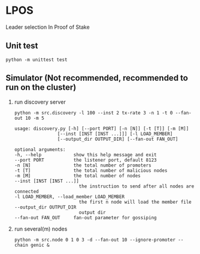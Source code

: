 # LPOS

Leader selection In Proof of Stake

## Unit test

`python -m unittest test`

## Simulator (Not recommended, recommended to run on the cluster)
1. run discovery server
    
    `python -m src.discovery -l 100 --inst 2 tx-rate 3 -n 1 -t 0 --fan-out 10 -m 5 ` 

    ```
    usage: discovery.py [-h] [--port PORT] [-n [N]] [-t [T]] [-m [M]]
                    [--inst [INST [INST ...]]] [-l LOAD_MEMBER]
                    [--output_dir OUTPUT_DIR] [--fan-out FAN_OUT]

    optional arguments:
    -h, --help            show this help message and exit
    --port PORT           the listener port, default 8123
    -n [N]                the total number of promoters
    -t [T]                the total number of malicious nodes
    -m [M]                the total number of nodes
    --inst [INST [INST ...]]
                            the instruction to send after all nodes are connected
    -l LOAD_MEMBER, --load_member LOAD_MEMBER
                            the first n node will load the member file
    --output_dir OUTPUT_DIR
                            output dir
    --fan-out FAN_OUT     fan-out parameter for gossiping
    ```
2. run several(m) nodes

    `python -m src.node 0 1 0 3 -d --fan-out 10 --ignore-promoter --chain genic &`